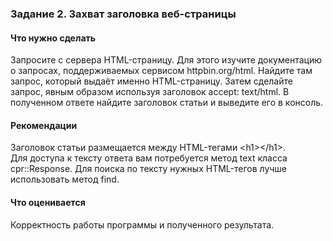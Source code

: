 ### Задание 2. Захват заголовка веб-страницы

#### Что нужно сделать

Запросите с сервера HTML-страницу. Для этого изучите документацию о запросах, поддерживаемых сервисом httpbin.org/html. Найдите там запрос, который выдаёт именно HTML-страницу. Затем сделайте запрос, явным образом используя заголовок accept: text/html. В полученном ответе найдите заголовок статьи и выведите его в консоль.

#### Рекомендации

Заголовок статьи размещается между HTML-тегами \<h1>\</h1>.  
Для доступа к тексту ответа вам потребуется метод text класса cpr::Response. Для поиска по тексту нужных HTML-тегов лучше использовать метод find.

#### Что оценивается

Корректность работы программы и полученного результата.
